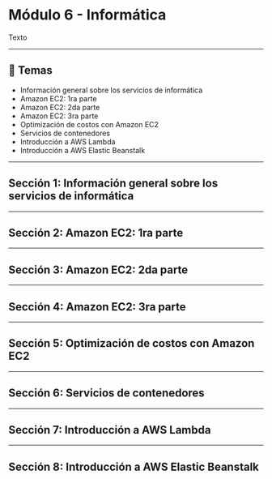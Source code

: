 # Módulo 6 - Informática
Texto

---

## 📌 Temas

- Información general sobre los servicios de informática
- Amazon EC2: 1ra parte
- Amazon EC2: 2da parte
- Amazon EC2: 3ra parte
- Optimización de costos con Amazon EC2
- Servicios de contenedores
- Introducción a AWS Lambda
- Introducción a AWS Elastic Beanstalk

---

## Sección 1: **Información general sobre los servicios de informática**

---

## Sección 2: **Amazon EC2: 1ra parte**

---

## Sección 3: **Amazon EC2: 2da parte**

---

## Sección 4: **Amazon EC2: 3ra parte**

---

## Sección 5: **Optimización de costos con Amazon EC2**

---

## Sección 6: **Servicios de contenedores**

---

## Sección 7: **Introducción a AWS Lambda**

---

## Sección 8: **Introducción a AWS Elastic Beanstalk**
